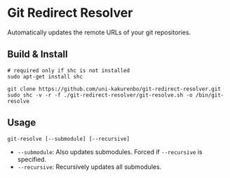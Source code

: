 # Git Redirect Resolver
Automatically updates the remote URLs of your git repositories.

## Build & Install
```
# required only if shc is not installed
sudo apt-get install shc

git clone https://github.com/uni-kakurenbo/git-redirect-resolver.git
sudo shc -v -r -f ./git-redirect-resolver/git-resolve.sh -o /bin/git-resolve
```

## Usage

```
git-resolve [--submodule] [--recursive]
```

- `--submodule`: Also updates submodules. Forced if `--recursive` is specified.
- `--recursive`: Recursively updates all submodules.
